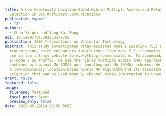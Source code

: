 ```yaml
---
title: A Low-Complexity Location-Based Hybrid Multiple Access and Relay
  Selection in V2X Multicast Communications
publication_types:
  - "2"
authors:
  - Chun-Yi Wei and Yung Kai Wang
doi: 10.1109/TVT.2022.3178750
publication: IEEE Transactions on Vehicular Technology
abstract: This study investigated relay-assisted mode 1 sidelink (SL) multicast
  transmission, which encounters interference from mode 2 SL transmission, for
  use in low-latency vehicle-to-everything communications. To accommodate mode
  1--mode 2 SL traffic, we use the hybrid multiple access (MA) approach, which
  combines orthogonal MA (OMA) and nonorthogonal MA (NOMA) schemes. We introduce
  a low-complexity location-based hybrid MA algorithm and its associated relay
  selection that can be used when SL channel state information is unavailable.
draft: false
featured: false
image:
  filename: featured
  focal_point: Smart
  preview_only: false
date: 2022-05-22T10:28:50.566Z
---
```

